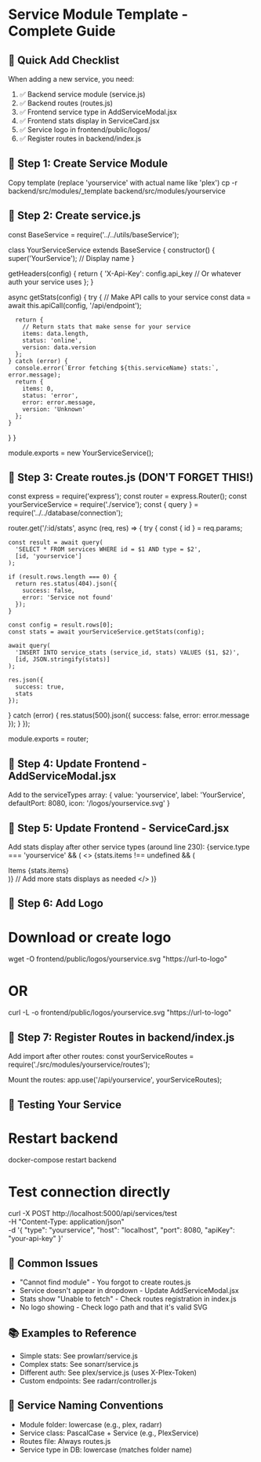 # Service Module Template - Complete Guide

## 🚀 Quick Add Checklist
When adding a new service, you need:
1. ✅ Backend service module (service.js)
2. ✅ Backend routes (routes.js) 
3. ✅ Frontend service type in AddServiceModal.jsx
4. ✅ Frontend stats display in ServiceCard.jsx
5. ✅ Service logo in frontend/public/logos/
6. ✅ Register routes in backend/index.js

## 📁 Step 1: Create Service Module

Copy template (replace 'yourservice' with actual name like 'plex')
cp -r backend/src/modules/_template backend/src/modules/yourservice

## 📝 Step 2: Create service.js

const BaseService = require('../../utils/baseService');

class YourServiceService extends BaseService {
  constructor() {
    super('YourService'); // Display name
  }

  getHeaders(config) {
    return {
      'X-Api-Key': config.api_key  // Or whatever auth your service uses
    };
  }

  async getStats(config) {
    try {
      // Make API calls to your service
      const data = await this.apiCall(config, '/api/endpoint');
      
      return {
        // Return stats that make sense for your service
        items: data.length,
        status: 'online',
        version: data.version
      };
    } catch (error) {
      console.error(`Error fetching ${this.serviceName} stats:`, error.message);
      return {
        items: 0,
        status: 'error',
        error: error.message,
        version: 'Unknown'
      };
    }
  }
}

module.exports = new YourServiceService();

## 📝 Step 3: Create routes.js (DON'T FORGET THIS!)

const express = require('express');
const router = express.Router();
const yourServiceService = require('./service');
const { query } = require('../../database/connection');

router.get('/:id/stats', async (req, res) => {
  try {
    const { id } = req.params;
    
    const result = await query(
      'SELECT * FROM services WHERE id = $1 AND type = $2',
      [id, 'yourservice']
    );

    if (result.rows.length === 0) {
      return res.status(404).json({
        success: false,
        error: 'Service not found'
      });
    }

    const config = result.rows[0];
    const stats = await yourServiceService.getStats(config);

    await query(
      'INSERT INTO service_stats (service_id, stats) VALUES ($1, $2)',
      [id, JSON.stringify(stats)]
    );

    res.json({
      success: true,
      stats
    });
  } catch (error) {
    res.status(500).json({
      success: false,
      error: error.message
    });
  }
});

module.exports = router;

## 🎨 Step 4: Update Frontend - AddServiceModal.jsx
Add to the serviceTypes array:
{ value: 'yourservice', label: 'YourService', defaultPort: 8080, icon: '/logos/yourservice.svg' }

## 🎨 Step 5: Update Frontend - ServiceCard.jsx
Add stats display after other service types (around line 230):
{service.type === 'yourservice' && (
  <>
    {stats.items !== undefined && (
      <div className="flex justify-between items-center">
        <span className="text-sm text-gray-400">Items</span>
        <span className="text-sm text-green-400 font-medium">{stats.items}</span>
      </div>
    )}
    // Add more stats displays as needed
  </>
)}

## 🎨 Step 6: Add Logo
# Download or create logo
wget -O frontend/public/logos/yourservice.svg "https://url-to-logo"
# OR
curl -L -o frontend/public/logos/yourservice.svg "https://url-to-logo"

## 🔧 Step 7: Register Routes in backend/index.js

Add import after other routes:
const yourServiceRoutes = require('./src/modules/yourservice/routes');

Mount the routes:
app.use('/api/yourservice', yourServiceRoutes);

## 🧪 Testing Your Service
# Restart backend
docker-compose restart backend

# Test connection directly
curl -X POST http://localhost:5000/api/services/test \
  -H "Content-Type: application/json" \
  -d '{
    "type": "yourservice",
    "host": "localhost",
    "port": 8080,
    "apiKey": "your-api-key"
  }'

## 🐛 Common Issues

- "Cannot find module" - You forgot to create routes.js
- Service doesn't appear in dropdown - Update AddServiceModal.jsx
- Stats show "Unable to fetch" - Check routes registration in index.js
- No logo showing - Check logo path and that it's valid SVG

## 📚 Examples to Reference

- Simple stats: See prowlarr/service.js
- Complex stats: See sonarr/service.js
- Different auth: See plex/service.js (uses X-Plex-Token)
- Custom endpoints: See radarr/controller.js

## 🎯 Service Naming Conventions

- Module folder: lowercase (e.g., plex, radarr)
- Service class: PascalCase + Service (e.g., PlexService)
- Routes file: Always routes.js
- Service type in DB: lowercase (matches folder name)
